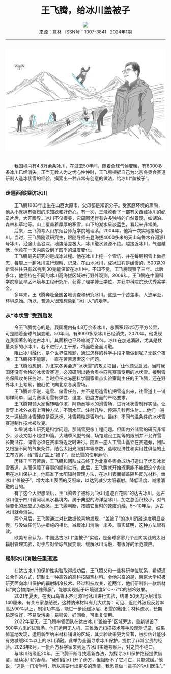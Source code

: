 # <center>王飞腾，给冰川盖被子</center>

<div align=center><img src="https://raw.githubusercontent.com/leaguecn/magazines/main/img_authors/%d7%f7%d5%df%a3%ba%cd%f5%d0%c2%cd%ac.jpg"></div>

<center>来源：意林   ISSN号：1007-3841   2024年1期</center>

* * *

<br>![](https://raw.githubusercontent.com/leaguecn/magazines/main/img/yili20240120-1-l.jpg)

  
<br>　　我国境内有4.8万余条冰川，在过去50年间，随着全球气候变暖，有8000多条冰川已经消失。正当无数人为之忧心忡忡时，王飞腾根据自己为北京冬奥会赛道研制人造冰状雪的经验，摸索出一种非常有创意的做法，给冰川“盖被子”。

### 走遍西部探访冰川

  
　　王飞腾1983年出生在山西太原市，父母都是知识分子。受家庭环境的熏陶，他从小就拥有强烈的求知欲和好奇心。有一次，王飛腾看了一部有关西藏冰川的纪录片后，大开眼界。冰川不仅很美，它周围还伴有许多独特的自然景观，如湖泊、森林和草地等。山上覆盖着厚厚的积雪，山下的湖水呈淡蓝色，看起来非常美。  
　　后来，王飞腾考入山东烟台师范学院地理系。2004年，他第一次实地接触冰川。当时，王飞腾刚读研究生，跟随导师去登海拔4000多米的天山乌鲁木齐河源1号冰川。沿途山高谷深，地势落差极大，冰川融水源源不绝。越接近冰川，气温越低，他竟在一天内感受到了四季的温度变化。  
　　王飞腾最先研究的是成冰过程。他在冰川上挖一个雪坑，并在每层积雪上做标志，每周上一趟冰川进行观察、记录。在山地冰川，成冰过程是缓慢的，500克的新雪往往只有20克到30克能保留在冰川中。不知不觉，王飞腾观察了三年。此后多年，他坚持在不同的冰川高海拔区域进行野外观测。2009年，王飞腾在中国科学院寒区旱区环境与工程研究所，获得了理学博士学位，并获中科院院长优秀奖学金。  
　　多年来，王飞腾奔赴全国各地调查和研究冰川。这是一个苦差事，人迹罕至，环境原始。所以，普通人很难想象到“冰川人”的艰辛。

### 从“冰状雪”受到启发

  
　　令王飞腾忧心的是，我国境内有4.8万余条冰川，总面积超过5万平方公里，可是随着全球气候变暖，50年间，有8000多条冰川已经消失。2020年，他发现连我国著名的达古冰川，其面积也已经缩减了70%。冰川在加速消融，尤其是数量众多的小冰川，若不进行人工干预，将面临全面消融。  
　　阻止冰川融化，是个世界性难题，通过怎样的科学手段才能做到呢？无数个夜晚，王飞腾夜不能寐，一直在苦苦思索这个问题。  
　　王飞腾没想到，为北京冬奥会造“冰状雪”的攻关项目，让他颇受启发。当时我国还没有合格的冰状雪赛道，必须研制出适合奥林匹克赛事专用的冰状雪。接到雪务保障攻关任务时，当时担任冰冻圈科学国家重点实验室副主任的王飞腾，还在野外冰川上考察，他赶忙飞向北京冬奥雪场。  
　　王飞腾介绍说，造雪、储雪任务，并不是用造雪机把雪造出来，往雪道上一铺那样简单，因为赛事用雪有弹性、湿度、密度方面的严格要求。  
　　王飞腾带领大家辗转哈尔滨、阿勒泰等地的滑雪场，进行冰状雪制作实验。让雪穿上冰外衣有上百种方法，不同水压、注射几秒、停滞几秒再注射……他们一遍又一遍检测冰雪硬度是否达标、冰雪颗粒是否均匀。最终，不同气温条件的冰状雪赛道制作技术被攻克。  
　　如果说冰川研究是科学问题，那储雪更像工程问题。但国内外储雪的研究非常少，涉及文献不超过10篇。大陆季风型气候、场馆建设工期等的限制并不允许雪长期储存，储雪必须在赛事将近之时进行。随着一座人工雪山矗立在赛道旁，团队又根据不同的气象条件，结合太阳光照射率等参数，选取经济性和实用性俱佳的土工布方案，给“雪山”盖上“被子”，延长雪的使用寿命。  
　　历经千辛万苦后，王飞腾和团队成员终于为北京冬奥会成功打造出了优质冰状雪赛道，从而保障了赛事的顺利进行。此后，王飞腾就开始琢磨能不能把这个办法用在冰川保护上。他瞄准了太阳辐射管理方法，在冰川表面铺盖隔热反光材料，给冰川“盖被子”，增大冰川表面的反照率，以达到减少太阳辐射、降低温度、减缓消融的目的。  
　　有了这个大胆想法后，王飞腾去了被称为“冰川遗迹百花园”的达古冰川。达古冰川位于四川省阿坝黑水县境内，属于典型的海洋型冰川，加之总面积较小，对气候变化的反应尤为敏感。王飞腾判断，按照它当时的速度消融，5～10年后，达古冰川就会消失。  
　　两个月后，王飞腾通过对比数据惊喜地发现，“盖被子”的冰川消融速度明显变慢，与没做任何防护措施的相比，减缓冰川消融一米多。事实证明，这种方法很有效。  
　　欧美专家认为，中国达古冰川“盖被子”实验，是全球寥寥几个走向实践的太阳辐射管理实验，对于应对全球气候变暖、缓解冰川消融，有很好的示范效应。

### 遏制冰川消融任重道远

  
　　在达古冰川的保护性实验取得成功后，王飞腾又和一些科研单位联系，希望通过合作的方式，研制出一种高效的高科技隔热材料。令他兴奋的是，南京大学积极研究面向冰川保护的辐射制冷技术，经过科技攻关，近两年，他们研制出一款新材料“聚合物纳米纤维薄膜”，能够实现低于环境温度5℃～7℃的制冷效果。  
　　2021年夏天，在天山乌鲁木齐河源1号冰川进行实验，结果 50天内冰层增厚140厘米。有关专家总结说，这种纳米材料有几大优势：可见、近红外波段反射率高达90%以上，制冷功率高，能进一步延缓冰层、积雪的融化；材料疏水，长期稳定性好，不易受污染；易铺设、好回收，可重复使用。  
　　2022年夏天，王飞腾率领团队在达古冰川“盖被子”区域旁边，重新铺设了500平方米的试验场。他们运用无人机、三维激光扫描技术等手段观测记录，结果惊喜地发现，运用新型纳米材料铺设的区域，其实验效果更为显著，初步估计能够有效减缓80%以上的冰川消融。此举为全面寻求冰川保护，提供了非常宝贵的经验。2023年8月，一批西方科学家来到达古冰川实地考察后，对之赞不绝口。  
　　与冰川结缘近20年，王飞腾不断寻找着新办法，为探寻冰川保护路径提供借鉴，延续冰川的寿命。“我们给冰川开了药方，但阻断不了它消亡，只能减缓。”他说，“这是一门冷学科，所以需要付出更多的热情，我愿意做一辈子的‘冰川医生’。”
